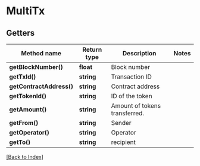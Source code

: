 # MultiTx

## Getters

Method name | Return type | Description | Notes
------------ | ------------- | ------------- | -------------
**getBlockNumber()** | **float** | Block number |
**getTxId()** | **string** | Transaction ID |
**getContractAddress()** | **string** | Contract address |
**getTokenId()** | **string** | ID of the token |
**getAmount()** | **string** | Amount of tokens transferred. |
**getFrom()** | **string** | Sender |
**getOperator()** | **string** | Operator |
**getTo()** | **string** | recipient |

[[Back to Index]](../index.md)
